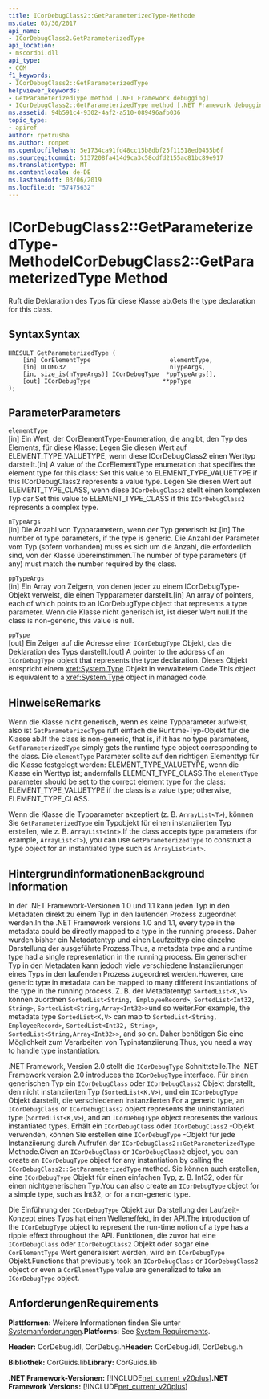 ```yaml
---
title: ICorDebugClass2::GetParameterizedType-Methode
ms.date: 03/30/2017
api_name:
- ICorDebugClass2.GetParameterizedType
api_location:
- mscordbi.dll
api_type:
- COM
f1_keywords:
- ICorDebugClass2::GetParameterizedType
helpviewer_keywords:
- GetParameterizedType method [.NET Framework debugging]
- ICorDebugClass2::GetParameterizedType method [.NET Framework debugging]
ms.assetid: 94b591c4-9302-4af2-a510-089496afb036
topic_type:
- apiref
author: rpetrusha
ms.author: ronpet
ms.openlocfilehash: 5e1734ca91fd48cc15b8dbf25f11518ed0455b6f
ms.sourcegitcommit: 5137208fa414d9ca3c58cdfd2155ac81bc89e917
ms.translationtype: MT
ms.contentlocale: de-DE
ms.lasthandoff: 03/06/2019
ms.locfileid: "57475632"
---
```

# <a name="icordebugclass2getparameterizedtype-method"></a><span data-ttu-id="21c6c-102">ICorDebugClass2::GetParameterizedType-Methode</span><span class="sxs-lookup"><span data-stu-id="21c6c-102">ICorDebugClass2::GetParameterizedType Method</span></span>
<span data-ttu-id="21c6c-103">Ruft die Deklaration des Typs für diese Klasse ab.</span><span class="sxs-lookup"><span data-stu-id="21c6c-103">Gets the type declaration for this class.</span></span>  
  
## <a name="syntax"></a><span data-ttu-id="21c6c-104">Syntax</span><span class="sxs-lookup"><span data-stu-id="21c6c-104">Syntax</span></span>  
  
```  
HRESULT GetParameterizedType (  
    [in] CorElementType                      elementType,  
    [in] ULONG32                             nTypeArgs,  
    [in, size_is(nTypeArgs)] ICorDebugType  *ppTypeArgs[],  
    [out] ICorDebugType                    **ppType  
);  
```  
  
## <a name="parameters"></a><span data-ttu-id="21c6c-105">Parameter</span><span class="sxs-lookup"><span data-stu-id="21c6c-105">Parameters</span></span>  
 `elementType`  
 <span data-ttu-id="21c6c-106">[in] Ein Wert, der CorElementType-Enumeration, die angibt, den Typ des Elements, für diese Klasse: Legen Sie diesen Wert auf ELEMENT_TYPE_VALUETYPE, wenn diese ICorDebugClass2 einen Werttyp darstellt.</span><span class="sxs-lookup"><span data-stu-id="21c6c-106">[in] A value of the CorElementType enumeration that specifies the element type for this class: Set this value to ELEMENT_TYPE_VALUETYPE if this ICorDebugClass2 represents a value type.</span></span> <span data-ttu-id="21c6c-107">Legen Sie diesen Wert auf ELEMENT_TYPE_CLASS, wenn diese `ICorDebugClass2` stellt einen komplexen Typ dar.</span><span class="sxs-lookup"><span data-stu-id="21c6c-107">Set this value to ELEMENT_TYPE_CLASS if this `ICorDebugClass2` represents a complex type.</span></span>  
  
 `nTypeArgs`  
 <span data-ttu-id="21c6c-108">[in] Die Anzahl von Typparametern, wenn der Typ generisch ist.</span><span class="sxs-lookup"><span data-stu-id="21c6c-108">[in] The number of type parameters, if the type is generic.</span></span> <span data-ttu-id="21c6c-109">Die Anzahl der Parameter vom Typ (sofern vorhanden) muss es sich um die Anzahl, die erforderlich sind, von der Klasse übereinstimmen.</span><span class="sxs-lookup"><span data-stu-id="21c6c-109">The number of type parameters (if any) must match the number required by the class.</span></span>  
  
 `ppTypeArgs`  
 <span data-ttu-id="21c6c-110">[in] Ein Array von Zeigern, von denen jeder zu einem ICorDebugType-Objekt verweist, die einen Typparameter darstellt.</span><span class="sxs-lookup"><span data-stu-id="21c6c-110">[in] An array of pointers, each of which points to an ICorDebugType object that represents a type parameter.</span></span> <span data-ttu-id="21c6c-111">Wenn die Klasse nicht generisch ist, ist dieser Wert null.</span><span class="sxs-lookup"><span data-stu-id="21c6c-111">If the class is non-generic, this value is null.</span></span>  
  
 `ppType`  
 <span data-ttu-id="21c6c-112">[out] Ein Zeiger auf die Adresse einer `ICorDebugType` Objekt, das die Deklaration des Typs darstellt.</span><span class="sxs-lookup"><span data-stu-id="21c6c-112">[out] A pointer to the address of an `ICorDebugType` object that represents the type declaration.</span></span> <span data-ttu-id="21c6c-113">Dieses Objekt entspricht einem <xref:System.Type> Objekt in verwaltetem Code.</span><span class="sxs-lookup"><span data-stu-id="21c6c-113">This object is equivalent to a <xref:System.Type> object in managed code.</span></span>  
  
## <a name="remarks"></a><span data-ttu-id="21c6c-114">Hinweise</span><span class="sxs-lookup"><span data-stu-id="21c6c-114">Remarks</span></span>  
 <span data-ttu-id="21c6c-115">Wenn die Klasse nicht generisch, wenn es keine Typparameter aufweist, also ist `GetParameterizedType` ruft einfach die Runtime-Typ-Objekt für die Klasse ab.</span><span class="sxs-lookup"><span data-stu-id="21c6c-115">If the class is non-generic, that is, if it has no type parameters, `GetParameterizedType` simply gets the runtime type object corresponding to the class.</span></span> <span data-ttu-id="21c6c-116">Die `elementType` Parameter sollte auf den richtigen Elementtyp für die Klasse festgelegt werden: ELEMENT_TYPE_VALUETYPE, wenn die Klasse ein Werttyp ist; andernfalls ELEMENT_TYPE_CLASS.</span><span class="sxs-lookup"><span data-stu-id="21c6c-116">The `elementType` parameter should be set to the correct element type for the class: ELEMENT_TYPE_VALUETYPE if the class is a value type; otherwise, ELEMENT_TYPE_CLASS.</span></span>  
  
 <span data-ttu-id="21c6c-117">Wenn die Klasse die Typparameter akzeptiert (z. B. `ArrayList<T>`), können Sie `GetParameterizedType` ein Typobjekt für einen instanziierten Typ erstellen, wie z. B. `ArrayList<int>`.</span><span class="sxs-lookup"><span data-stu-id="21c6c-117">If the class accepts type parameters (for example, `ArrayList<T>`), you can use `GetParameterizedType` to construct a type object for an instantiated type such as `ArrayList<int>`.</span></span>  
  
## <a name="background-information"></a><span data-ttu-id="21c6c-118">Hintergrundinformationen</span><span class="sxs-lookup"><span data-stu-id="21c6c-118">Background Information</span></span>  
 <span data-ttu-id="21c6c-119">In der .NET Framework-Versionen 1.0 und 1.1 kann jeden Typ in den Metadaten direkt zu einem Typ in den laufenden Prozess zugeordnet werden.</span><span class="sxs-lookup"><span data-stu-id="21c6c-119">In the .NET Framework versions 1.0 and 1.1, every type in the metadata could be directly mapped to a type in the running process.</span></span> <span data-ttu-id="21c6c-120">Daher wurden bisher ein Metadatentyp und einen Laufzeittyp eine einzelne Darstellung der ausgeführte Prozess.</span><span class="sxs-lookup"><span data-stu-id="21c6c-120">Thus, a metadata type and a runtime type had a single representation in the running process.</span></span> <span data-ttu-id="21c6c-121">Ein generischer Typ in den Metadaten kann jedoch viele verschiedene Instanziierungen eines Typs in den laufenden Prozess zugeordnet werden.</span><span class="sxs-lookup"><span data-stu-id="21c6c-121">However, one generic type in metadata can be mapped to many different instantiations of the type in the running process.</span></span> <span data-ttu-id="21c6c-122">Z. B. der Metadatentyp `SortedList<K,V>` können zuordnen `SortedList<String, EmployeeRecord>`, `SortedList<Int32, String>`, `SortedList<String,Array<Int32>>`und so weiter.</span><span class="sxs-lookup"><span data-stu-id="21c6c-122">For example, the metadata type `SortedList<K,V>` can map to `SortedList<String, EmployeeRecord>`, `SortedList<Int32, String>`, `SortedList<String,Array<Int32>>`, and so on.</span></span> <span data-ttu-id="21c6c-123">Daher benötigen Sie eine Möglichkeit zum Verarbeiten von Typinstanziierung.</span><span class="sxs-lookup"><span data-stu-id="21c6c-123">Thus, you need a way to handle type instantiation.</span></span>  
  
 <span data-ttu-id="21c6c-124">.NET Framework, Version 2.0 stellt die `ICorDebugType` Schnittstelle.</span><span class="sxs-lookup"><span data-stu-id="21c6c-124">The .NET Framework version 2.0 introduces the `ICorDebugType` interface.</span></span> <span data-ttu-id="21c6c-125">Für einen generischen Typ ein `ICorDebugClass` oder `ICorDebugClass2` Objekt darstellt, den nicht instanziierten Typ (`SortedList<K,V>`), und ein `ICorDebugType` Objekt darstellt, die verschiedenen instanziierten.</span><span class="sxs-lookup"><span data-stu-id="21c6c-125">For a generic type, an `ICorDebugClass` or `ICorDebugClass2` object represents the uninstantiated type (`SortedList<K,V>`), and an `ICorDebugType` object represents the various instantiated types.</span></span> <span data-ttu-id="21c6c-126">Erhält ein `ICorDebugClass` oder `ICorDebugClass2` -Objekt verwenden, können Sie erstellen eine `ICorDebugType` -Objekt für jede Instanziierung durch Aufrufen der `ICorDebugClass2::GetParameterizedType` Methode.</span><span class="sxs-lookup"><span data-stu-id="21c6c-126">Given an `ICorDebugClass` or `ICorDebugClass2` object, you can create an `ICorDebugType` object for any instantiation by calling the `ICorDebugClass2::GetParameterizedType` method.</span></span> <span data-ttu-id="21c6c-127">Sie können auch erstellen, eine `ICorDebugType` Objekt für einen einfachen Typ, z. B. Int32, oder für einen nichtgenerischen Typ.</span><span class="sxs-lookup"><span data-stu-id="21c6c-127">You can also create an `ICorDebugType` object for a simple type, such as Int32, or for a non-generic type.</span></span>  
  
 <span data-ttu-id="21c6c-128">Die Einführung der `ICorDebugType` Objekt zur Darstellung der Laufzeit-Konzept eines Typs hat einen Welleneffekt, in der API.</span><span class="sxs-lookup"><span data-stu-id="21c6c-128">The introduction of the `ICorDebugType` object to represent the run-time notion of a type has a ripple effect throughout the API.</span></span> <span data-ttu-id="21c6c-129">Funktionen, die zuvor hat eine `ICorDebugClass` oder `ICorDebugClass2` Objekt oder sogar eine `CorElementType` Wert generalisiert werden, wird ein `ICorDebugType` Objekt.</span><span class="sxs-lookup"><span data-stu-id="21c6c-129">Functions that previously took an `ICorDebugClass` or `ICorDebugClass2` object or even a `CorElementType` value are generalized to take an `ICorDebugType` object.</span></span>  
  
## <a name="requirements"></a><span data-ttu-id="21c6c-130">Anforderungen</span><span class="sxs-lookup"><span data-stu-id="21c6c-130">Requirements</span></span>  
 <span data-ttu-id="21c6c-131">**Plattformen:** Weitere Informationen finden Sie unter [Systemanforderungen](../../../../docs/framework/get-started/system-requirements.md).</span><span class="sxs-lookup"><span data-stu-id="21c6c-131">**Platforms:** See [System Requirements](../../../../docs/framework/get-started/system-requirements.md).</span></span>  
  
 <span data-ttu-id="21c6c-132">**Header:** CorDebug.idl, CorDebug.h</span><span class="sxs-lookup"><span data-stu-id="21c6c-132">**Header:** CorDebug.idl, CorDebug.h</span></span>  
  
 <span data-ttu-id="21c6c-133">**Bibliothek:** CorGuids.lib</span><span class="sxs-lookup"><span data-stu-id="21c6c-133">**Library:** CorGuids.lib</span></span>  
  
 <span data-ttu-id="21c6c-134">**.NET Framework-Versionen:** [!INCLUDE[net_current_v20plus](../../../../includes/net-current-v20plus-md.md)]</span><span class="sxs-lookup"><span data-stu-id="21c6c-134">**.NET Framework Versions:** [!INCLUDE[net_current_v20plus](../../../../includes/net-current-v20plus-md.md)]</span></span>
